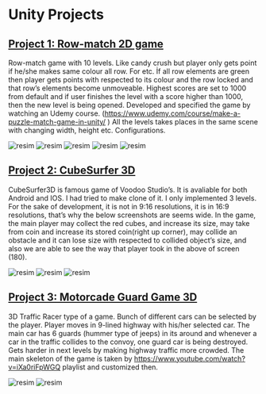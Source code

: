 

# Unity Projects

## [Project 1: Row-match 2D game](https://github.com/ataberkpazarr/Row-Match-type-2D-Puzzle-Game)

Row-match game with 10 levels. Like candy crush but player only gets point if he/she makes 
same colour all row. For etc. İf all row elements are green then player gets points with respected to its colour and the row 
locked and that row’s elements become unmoveable. Highest scores are set to 1000 from default and if user finishes the 
level with a score higher than 1000, then the new level is being opened. Developed and specified the game by watching an 
Udemy course. (https://www.udemy.com/course/make-a-puzzle-match-game-in-unity/ )
All the levels takes places in the same scene with changing width, height etc. Configurations. 

![resim](https://user-images.githubusercontent.com/55497058/134745559-afc29412-236d-4039-837a-d836b4e08385.png)
![resim](https://user-images.githubusercontent.com/55497058/134745615-8a54cb82-a747-4584-82e2-9f6d3ae9d735.png)
![resim](https://user-images.githubusercontent.com/55497058/134745605-8d835a36-f69b-489a-b1db-44b69d37f65a.png)
![resim](https://user-images.githubusercontent.com/55497058/134745641-97ce1830-4543-44d7-ae41-d057d0cd6f96.png)
![resim](https://user-images.githubusercontent.com/55497058/134745651-f460e91b-1514-45c7-a998-ce03c95dbeae.png)


## [Project 2: CubeSurfer 3D](https://github.com/ataberkpazarr/CubeSurfer3D)

 CubeSurfer3D is famous game of Voodoo Studio’s. It is avaliable for both Android 
and IOS. I had tried to make clone of it.  I only implemented 3 levels. For the sake of development, it is not in 9:16 
resolutions, it is in 16:9 resolutions, that’s why the below screenshots are seems wide. In the game, the main 
player may collect the red cubes, and increase its size, may take from coin and increase its stored coin(right up 
corner), may collide an obstacle and it can lose size with respected to collided object’s size, and also we are 
able to see the way that player took in the above of screen (180). 

![resim](https://user-images.githubusercontent.com/55497058/134745499-70471104-2710-455f-812b-0f207b39d112.png)
![resim](https://user-images.githubusercontent.com/55497058/134745523-e9175a8f-b33a-457d-968b-2354db191106.png)
![resim](https://user-images.githubusercontent.com/55497058/134745542-eebd94c6-a9cd-475d-aa65-b59de84ca8c1.png)


## [Project 3: Motorcade Guard Game 3D](https://github.com/ataberkpazarr/Motorcade-Guard-Unity-Project) 

3D Traffic Racer type of a game. Bunch of different cars can be selected by the 
player. Player moves in 9-lined highway with his/her selected car. The main car has 6 guards (hummer type of 
jeeps) in its around and whenever a car in the traffic collides to the convoy, one guard car is being destroyed. Gets
harder in next levels by making highway traffic more crowded. The main skeleton of the game is taken by 
https://www.youtube.com/watch?v=iXa0riFpWGQ playlist and customized then.

![resim](https://user-images.githubusercontent.com/55497058/134745684-f504edaf-97e9-4d1e-881a-d4e92190235c.png)
![resim](https://user-images.githubusercontent.com/55497058/134745725-a3e27c42-5817-44b0-a48c-a0714d1333f7.png)


